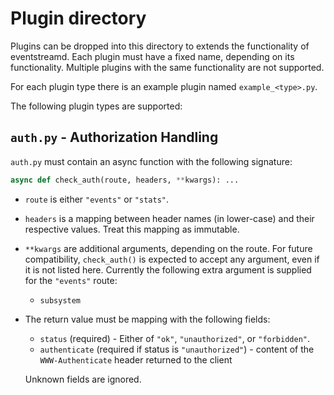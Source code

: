 # Plugin directory

Plugins can be dropped into this directory to extends the functionality
of eventstreamd. Each plugin must have a fixed name, depending on
its functionality. Multiple plugins with the same functionality
are not supported.

For each plugin type there is an example plugin named `example_<type>.py`.

The following plugin types are supported:

## `auth.py` - Authorization Handling

`auth.py` must contain an async function with the following signature:

```python
async def check_auth(route, headers, **kwargs): ...
```

* `route` is either `"events"` or `"stats"`.
* `headers` is a mapping between header names (in lower-case) and
  their respective values. Treat this mapping as immutable.
* `**kwargs` are additional arguments, depending on the route.
  For future compatibility, `check_auth()` is expected to accept
  any argument, even if it is not listed here. Currently the following
  extra argument is supplied for the `"events"` route:
    * `subsystem`
* The return value must be mapping with the following fields:
    * `status` (required) - Either of `"ok"`, `"unauthorized"`, or `"forbidden"`.
    * `authenticate` (required if status is `"unauthorized"`) - content
      of the `WWW-Authenticate` header returned to the client

  Unknown fields are ignored.
